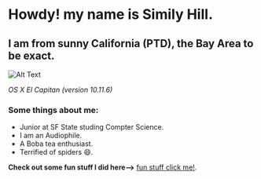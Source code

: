 # Howdy! my name is Simily Hill.
## I am from sunny California (PTD), the Bay Area to be exact. 
 ![Alt Text](http://res.cloudinary.com/d1991/image/upload/c_scale,h_176,w_263/v1536641344/meinbraids_ep77mu.jpg)

_OS X El Capitan_ *(version 10.11.6)*
### Some things about me:
* Junior at SF State studing Compter Science.
* I am an Audiophile. 
* A Boba tea enthusiast. 
* Terrified of spiders :smile:.


**Check out some fun stuff I did here-->** [fun stuff click me!](http://www.similythesitebuilder.com).
